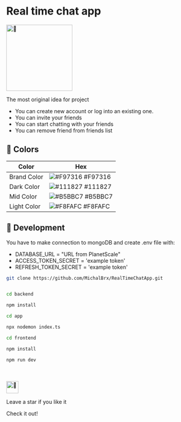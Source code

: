 # Real time chat app

<img src="https://fonts.gstatic.com/s/e/notoemoji/latest/1f680/512.gif" alt="🚀" width="175" height="175">

The most original idea for project 

* You can create new account or log into an existing one.
* You can invite your friends
* You can start chatting with your friends
* You can remove friend from friends list

## 🎨 Colors 

| Color           | Hex                                                                  |
| --------------- | -------------------------------------------------------------------- |
| Brand Color     | ![#F97316](https://via.placeholder.com/15/F97316/F97316.png) #F97316 |
| Dark Color      | ![#111827](https://via.placeholder.com/15/111827/111827.png) #111827 |
| Mid Color       | ![#B5BBC7](https://via.placeholder.com/15/B5BBC7/B5BBC7.png) #B5BBC7 |
| Light Color     | ![#F8FAFC](https://via.placeholder.com/15/F8FAFC/F8FAFC.png) #F8FAFC |

## 📔 Development

You have to make connection to mongoDB and create .env file with:
* DATABASE_URL = "URL from PlanetScale"
* ACCESS_TOKEN_SECRET = 'example token'
* REFRESH_TOKEN_SECRET = 'example token'

```bash
git clone https://github.com/MichalBrx/RealTimeChatApp.git
```

```bash

cd backend

npm install

cd app

npx nodemon index.ts
```
```bash
cd frontend

npm install

npm run dev
```

<br/>
<br/>

<img src="https://fonts.gstatic.com/s/e/notoemoji/latest/1f31f/512.gif" alt="🌟" width="32" height="32">

Leave a star if you like it 

Check it out!
